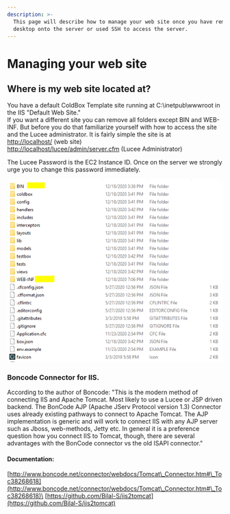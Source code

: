 ```yaml
---
description: >-
  This page will describe how to manage your web site once you have remote
  desktop onto the server or used SSH to access the server.
---
```


# Managing your web site

## Where is my web site located at?

You have a default ColdBox Template site running at C:\inetpub\wwwroot in the IIS "Default Web Site."\
If you want a different site you can remove all folders except BIN and WEB-INF. But before you do that familiarize yourself with how to access the site and the Lucee administrator. It is fairly simple the site is at \
[http://localhost/](http://localhost/) (web site)\
[http://localhost/lucee/admin/server.cfm](http://localhost/lucee/admin/server.cfm) (Lucee Administrator)

The Lucee Password is the EC2 Instance ID. Once on the server we strongly urge you to change this password immediately.



![](../../../.gitbook/assets/web-site.PNG)

### Boncode Connector for IIS.

According to the author of Boncode: "This is the modern method of connecting IIS and Apache Tomcat. Most likely to use a Lucee or JSP driven backend. The BonCode AJP (Apache JServ Protocol version 1.3) Connector uses already existing pathways to connect to Apache Tomcat. The AJP implementation is generic and will work to connect IIS with any AJP server such as Jboss, web-methods, Jetty etc. In general it is a preference question how you connect IIS to Tomcat, though, there are several advantages with the BonCode connector vs the old ISAPI connector."

#### Documentation:

[http://www.boncode.net/connector/webdocs/Tomcat\_Connector.htm#\_Toc38268618](http://www.boncode.net/connector/webdocs/Tomcat\_Connector.htm#\_Toc38268618)\
[https://github.com/Bilal-S/iis2tomcat](https://github.com/Bilal-S/iis2tomcat)

